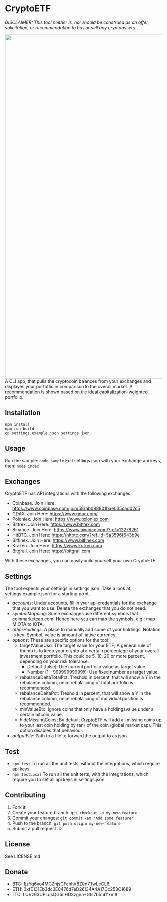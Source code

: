 # CryptoETF
*DISCLAIMER: This tool neither is, nor should be construed as an offer, solicitation, or recommendation to buy or sell any cryptoassets.*

<img src="https://raw.githubusercontent.com/benmarten/CryptoETF/static/screenshot.jpg" width="1102">
A CLI app, that pulls the cryptocoin balances from your exchanges and displayes your portoflio in comparison to the overall market. A recommendation is shown based on the ideal capitalization-weighted portfolio.

## Installation
```
npm install
npm run build
cp settings.example.json settings.json
```

## Usage
Run the sample:
`node sample`
Edit settings.json with your exchange api keys, then:
`node index`

## Exchanges
CryptoETF has API integrations with the following exchanges:
- Coinbase. Join Here: https://www.coinbase.com/join/587ab088801bae035cad02c5
- GDAX. Join Here: https://www.gdax.com/
- Poloniex. Join Here: https://www.poloniex.com
- Bittrex. Join Here: https://www.bittrex.com
- Binance. Join Here: https://www.binance.com/?ref=12278261
- HitBTC. Join Here: https://hitbtc.com/?ref_id=5a3596f643b9e
- Bitfinex. Join Here: https://www.bitfinex.com
- Kraken. Join Here: https://www.kraken.com
- Bitgrail. Join Here: https://bitgrail.com

With these exchanges, you can easily build yourself your own CryptoETF.

## Settings
The tool expects your settings in settings.json. Take a look at settings.example.json for a starting point.
- *accounts*: Under accounts, fill in your api credentials for the exchange that you want to use. Delete the exchanges that you do not need.
- *symbolMapping*: Some exchanges use different symbols that coinmarketcap.com. Hence here you can map the symbols, e.g.: map MIOTA to IOTA.
- *otherHoldings*: A place to manually add some of your holdings. Notation is key: Symbol, value is amount of native currency.
- *options*: These are specific options for the tool:
  - targetValueUsd: The target value for your ETF; A general rule of thumb is to keep your crypto at a certain percentage of your overall investment portfolio. This could be 5, 10, 20 or more percent, depending on your risk tolerance.
    - Default [false]: Use current portfolio value as target value.
    - Number [1 - 999999999999]: Use fixed number as target value.
  - rebalanceDeltaTotalPct: Treshold in percent, that will show a Y in the rebalance column, once rebalancing of total portfolio is recommended.
  - rebalanceDeltaPct: Treshold in percent, that will show a Y in the rebalance column, once rebalancing of individual position is recommended.
  - minValueBtc: Ignore coins that only have a holdingsvalue under a certain bitcoin value.
  - hideMissingCoins: By default CryptoETF will add all missing coins up to your last coin holding by rank of the coin (global market cap). This option disables that behaviour.
- *outputFile*: Path to a file to forward the output to as json.

## Test
- `npm test` To run all the unit tests, without the integrations, which require api keys.
- `npm testLocal` To run all the unit tests, with the integrations, which require you to set all api keys in settings.json.

## Contributing
1. Fork it!
2. Create your feature branch: `git checkout -b my-new-feature`
3. Commit your changes: `git commit -am 'Add some feature'`
4. Push to the branch: `git push origin my-new-feature`
5. Submit a pull request :D

## License
See LICENSE.md

## Donate
- BTC: 1jzYq6yo4MCZnjsGFahhV8ZQd7TwLeCL6
- ETH: 0xfE131Eb3dc3E0476d7eD26134A4A17Cc253C1689
- LTC: LUVz63UPLqsQG5LHD3zgnaHGts7bm4Yxm8
